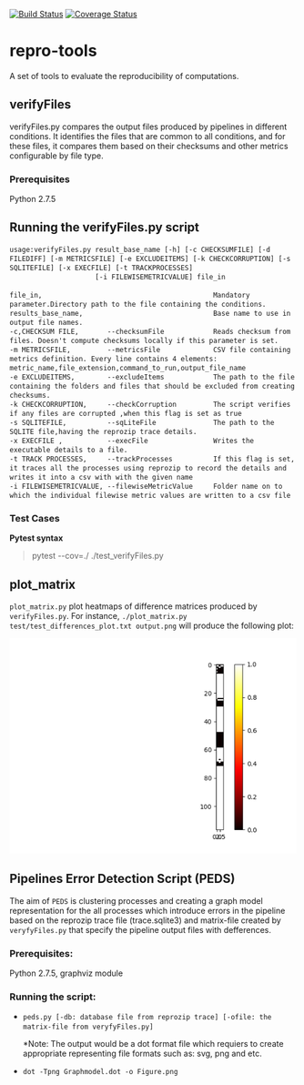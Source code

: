 [![Build Status](https://travis-ci.org/big-data-lab-team/repro-tools.svg?branch=master)](https://travis-ci.org/big-data-lab-team/repro-tools)
[![Coverage Status](https://coveralls.io/repos/github/big-data-lab-team/repro-tools/badge.svg?branch=master)](https://coveralls.io/github/big-data-lab-team/repro-tools?branch=master)

# repro-tools
A set of tools to evaluate the reproducibility of computations.

## verifyFiles

verifyFiles.py compares the output files produced by pipelines in different conditions. It identifies the files that are common to all conditions, and for these files, it compares them based on their checksums and other metrics configurable by file type.

### Prerequisites

Python 2.7.5

## Running the verifyFiles.py script

```
usage:verifyFiles.py result_base_name [-h] [-c CHECKSUMFILE] [-d FILEDIFF] [-m METRICSFILE] [-e EXCLUDEITEMS] [-k CHECKCORRUPTION] [-s SQLITEFILE] [-x EXECFILE] [-t TRACKPROCESSES]
                     [-i FILEWISEMETRICVALUE] file_in

file_in,                                          Mandatory parameter.Directory path to the file containing the conditions.
results_base_name,                                Base name to use in output file names.
-c,CHECKSUM FILE,       --checksumFile            Reads checksum from files. Doesn't compute checksums locally if this parameter is set.
-m METRICSFILE,         --metricsFile             CSV file containing metrics definition. Every line contains 4 elements: metric_name,file_extension,command_to_run,output_file_name
-e EXCLUDEITEMS,        --excludeItems            The path to the file containing the folders and files that should be excluded from creating checksums.
-k CHECKCORRUPTION,     --checkCorruption         The script verifies if any files are corrupted ,when this flag is set as true
-s SQLITEFILE,          --sqLiteFile              The path to the SQLITE file,having the reprozip trace details.
-x EXECFILE ,           --execFile                Writes the executable details to a file.
-t TRACK PROCESSES,     --trackProcesses          If this flag is set, it traces all the processes using reprozip to record the details and writes it into a csv with with the given name
-i FILEWISEMETRICVALUE, --filewiseMetricValue     Folder name on to which the individual filewise metric values are written to a csv file
```
### Test Cases
__Pytest syntax__
>pytest --cov=./ ./test_verifyFiles.py
## plot_matrix

`plot_matrix.py` plot heatmaps of difference matrices produced by
`verifyFiles.py`. For instance, `./plot_matrix.py
test/test_differences_plot.txt output.png` will produce the following
plot:

![Alt text](./test/test_differences_plot.png?raw=true "Title")

## Pipelines Error Detection Script (PEDS)

The aim of `PEDS` is clustering processes and creating a graph model representation for the all processes which introduce errors in the pipeline
based on the reprozip trace file (trace.sqlite3) and matrix-file created by `veryfyFiles.py` that specify the pipeline output files with defferences.

### Prerequisites:

Python 2.7.5, graphviz module

### Running the script:

  * `peds.py [-db: database file from reprozip trace] [-ofile: the matrix-file from veryfyFiles.py]`

    *Note: The output would be a dot format file which requiers to create appropriate representing file formats such as: svg, png and etc.

  * `dot -Tpng Graphmodel.dot -o Figure.png`


